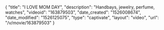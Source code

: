 {
    "title": "I LOVE MOM DAY",
    "description": "Handbays, jewelry,  perfume,  watches",
    "videoid": "163879503",
    "date_created": "1526008674",
    "date_modified": "1526125075",
    "type": "captivate",
    "layout": "video",
    "url": "\/v\/movie\/163879503"
}